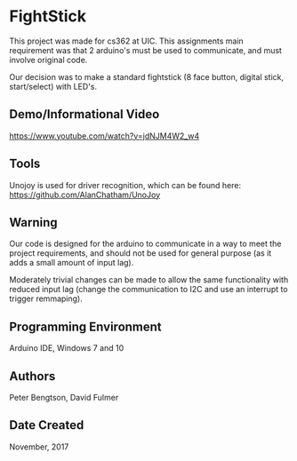 # FightStick

This project was made for cs362 at UIC. This assignments main requirement was that 2 arduino's must be used to communicate, and must involve original code. 

Our decision was to make a standard fightstick (8 face button, digital stick, start/select) with LED's. 

## Demo/Informational Video

https://www.youtube.com/watch?v=jdNJM4W2_w4

## Tools

Unojoy is used for driver recognition, which can be found here: https://github.com/AlanChatham/UnoJoy

## Warning

Our code is designed for the arduino to communicate in a way to meet the project requirements, and should not be used for general purpose (as it adds a small amount of input lag). 

Moderately trivial changes can be made to allow the same functionality with reduced input lag (change the communication to I2C and use an interrupt to trigger remmaping).

## Programming Environment

Arduino IDE, Windows 7 and 10

## Authors

Peter Bengtson, David Fulmer

## Date Created

November, 2017
